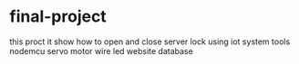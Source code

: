 # final-project
this proct it show how to open and close server lock using iot system
tools
nodemcu 
servo motor
wire
led
website
database
